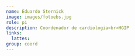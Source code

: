```yaml
---
name: Eduardo Sternick
image: images/fotoebs.jpg
role: pi
description: Coordenador de cardiologia<br>HGIP
links:
  lattes: 
group: coord
---
```

